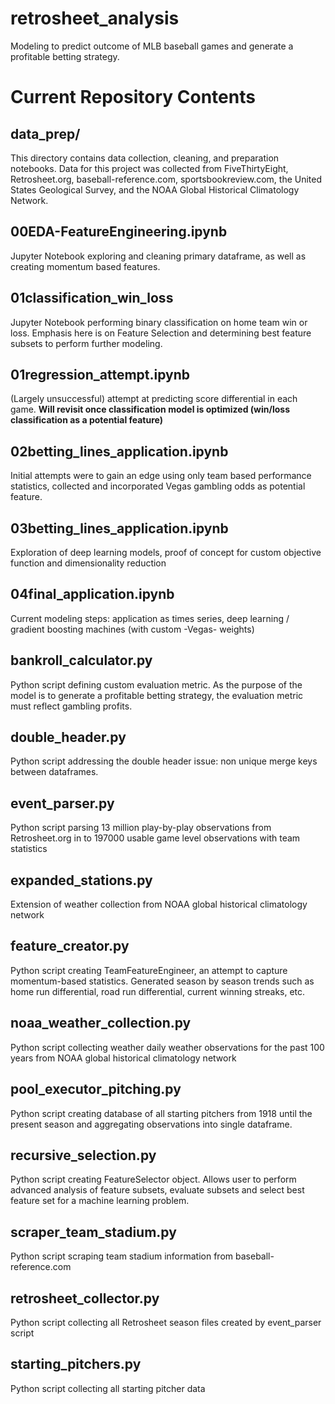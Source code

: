 # retrosheet_analysis
Modeling to predict outcome of MLB baseball games and generate a profitable betting strategy.

# Current Repository Contents

## data_prep/
This directory contains data collection, cleaning, and preparation notebooks. Data for this project was collected from FiveThirtyEight, Retrosheet.org, baseball-reference.com, sportsbookreview.com, the United States Geological Survey, and the NOAA Global Historical Climatology Network. 

## 00EDA-FeatureEngineering.ipynb
Jupyter Notebook exploring and cleaning primary dataframe, as well as creating momentum based features. 

## 01classification_win_loss
Jupyter Notebook performing binary classification on home team win or loss. Emphasis here is on Feature Selection and determining best feature subsets to perform further modeling. 

## 01regression_attempt.ipynb
(Largely unsuccessful) attempt at predicting score differential in each game. __Will revisit once classification model is optimized (win/loss classification as a potential feature)__

## 02betting_lines_application.ipynb
Initial attempts were to gain an edge using only team based performance statistics, collected and incorporated Vegas gambling odds as potential feature. 

## 03betting_lines_application.ipynb
Exploration of deep learning models, proof of concept for custom objective function and dimensionality reduction

## 04final_application.ipynb
Current modeling steps: application as times series, deep learning / gradient boosting machines (with custom -Vegas- weights) 

## bankroll_calculator.py
Python script defining custom evaluation metric. As the purpose of the model is to generate a profitable betting strategy, the evaluation metric must reflect gambling profits. 

## double_header.py
Python script addressing the double header issue: non unique merge keys between dataframes. 

## event_parser.py
Python script parsing 13 million play-by-play observations from Retrosheet.org in to 197000 usable game level observations with team statistics

## expanded_stations.py
Extension of weather collection from NOAA global historical climatology network

## feature_creator.py
Python script creating TeamFeatureEngineer, an attempt to capture momentum-based statistics. Generated season by season trends such as home run differential, road run differential, current winning streaks, etc. 

## noaa_weather_collection.py
Python script collecting weather daily weather observations for the past 100 years from NOAA global historical climatology network

## pool_executor_pitching.py
Python script creating database of all starting pitchers from 1918 until the present season and aggregating observations into single dataframe. 

## recursive_selection.py
Python script creating FeatureSelector object. Allows user to perform advanced analysis of feature subsets, evaluate subsets and select best feature set for a machine learning problem. 

## scraper_team_stadium.py
Python script scraping team stadium information from baseball-reference.com

## retrosheet_collector.py
Python script collecting all Retrosheet season files created by event_parser script 

## starting_pitchers.py
Python script collecting all starting pitcher data
